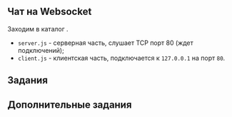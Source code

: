 ## Чат на Websocket

Заходим в каталог .

* `server.js` - серверная часть, слушает TCP порт 80 (ждет подключений);
* `client.js` - клиентская часть, подключается к `127.0.0.1` на порт `80`.

## Задания

## Дополнительные задания
